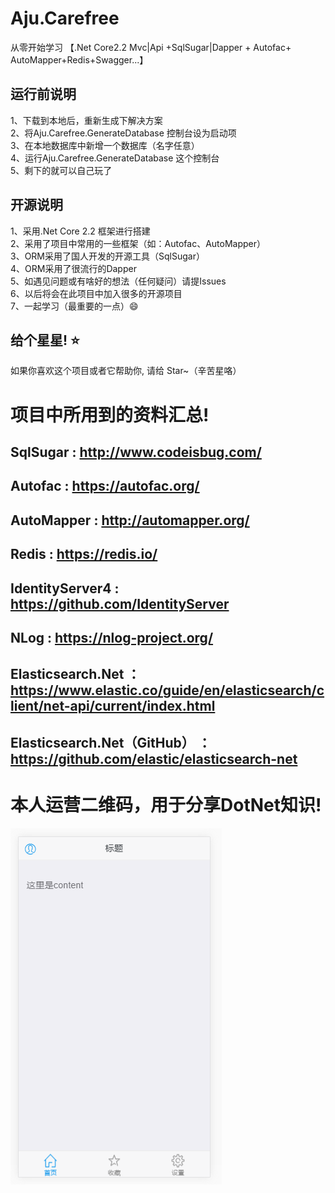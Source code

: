 # Aju.Carefree
从零开始学习 【.Net Core2.2 Mvc|Api +SqlSugar|Dapper + Autofac+ AutoMapper+Redis+Swagger...】

## 运行前说明
1、下载到本地后，重新生成下解决方案<br/>
2、将Aju.Carefree.GenerateDatabase 控制台设为启动项<br/>
3、在本地数据库中新增一个数据库（名字任意）<br/>
4、运行Aju.Carefree.GenerateDatabase 这个控制台<br/>
5、剩下的就可以自己玩了

## 开源说明
 1、采用.Net Core 2.2 框架进行搭建 <br/>
 2、采用了项目中常用的一些框架（如：Autofac、AutoMapper）<br/>
 3、ORM采用了国人开发的开源工具（SqlSugar） <br/>
 4、ORM采用了很流行的Dapper <br/>
 5、如遇见问题或有啥好的想法（任何疑问）请提Issues <br/>
 6、以后将会在此项目中加入很多的开源项目 <br/>
 7、一起学习（最重要的一点）😄

## 给个星星! ⭐️
如果你喜欢这个项目或者它帮助你, 请给 Star~（辛苦星咯）

# 项目中所用到的资料汇总!
##  SqlSugar        : http://www.codeisbug.com/
##  Autofac         : https://autofac.org/
##  AutoMapper      : http://automapper.org/
##  Redis           : https://redis.io/
##  IdentityServer4 : https://github.com/IdentityServer
##  NLog            : https://nlog-project.org/
##  Elasticsearch.Net  ：https://www.elastic.co/guide/en/elasticsearch/client/net-api/current/index.html
##  Elasticsearch.Net（GitHub） ：https://github.com/elastic/elasticsearch-net


# 本人运营二维码，用于分享DotNet知识!
![Image text](https://raw.githubusercontent.com/hongmaju/light7Local/master/img/productShow/20170518152848.png)
